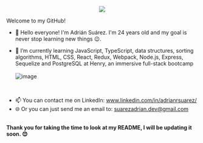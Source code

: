 <p align="center">
  <img src="https://images.squarespace-cdn.com/content/v1/5fc9df4520d1877ffcbd1e38/1607724242602-3OOLUHSRMCCABYBYSUBY/West+Coast+Finds%2C+Hello+There.png" heigth="200"/>
</p
  <h1 align="center"> Welcome to my GitHub! </h1><br>

- 👋 Hello everyone! I'm Adrián Suárez. I'm 24 years old and my goal is never stop learning new things 😉.

- 🌱 I’m currently learning JavaScript, TypeScript, data structures, sorting algorithms, HTML, CSS, React, Redux, Webpack, Node.js, Express, Sequelize and PostgreSQL at    Henry, an immersive full-stack bootcamp <br><br>![image](https://user-images.githubusercontent.com/107125191/183062483-45c42c10-4841-424e-a1e7-2f23330daf2f.png)

<br>

- 📫 You can contact me on LinkedIn: www.linkedin.com/in/adrianrsuarez/
- 🌐 Or you can just send me an email to: suarezadrian.dev@gmail.com
<br>
<b>Thank you for taking the time to look at my README, I will be updating it soon. 😊</b>


<!--
**zevek/zevek** is a ✨ _special_ ✨ repository because its `README.md` (this file) appears on your GitHub profile.

Here are some ideas to get you started:

- 🔭 I’m currently working on ...
- 🌱 I’m currently learning ...
- 👯 I’m looking to collaborate on ...
- 🤔 I’m looking for help with ...
- 💬 Ask me about ...
- 📫 How to reach me: ...
- 😄 Pronouns: ...
- ⚡ Fun fact: ...
-->
